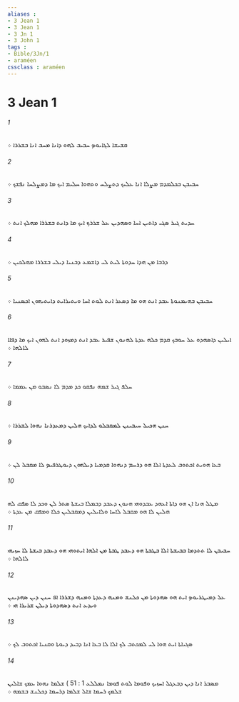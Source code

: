 ```yaml
---
aliases : 
- 3 Jean 1
- 3 Jean 1
- 3 Jn 1
- 3 John 1
tags : 
- Bible/3Jn/1
- araméen
cssclass : araméen
---
```


# 3 Jean 1

###### 1
ܩܫܝܫܐ ܠܓܐܝܘܤ ܚܒܝܒ ܠܗܘ ܕܐܢܐ ܡܚܒ ܐܢܐ ܒܫܪܪܐ ܀
###### 2
ܚܒܝܒܢ ܒܟܠܡܕܡ ܡܨܠܐ ܐܢܐ ܥܠܝܟ ܕܬܨܠܚ ܘܬܗܘܐ ܚܠܝܡ ܐܝܟ ܡܐ ܕܡܨܠܚܐ ܢܦܫܟ ܀
###### 3
ܚܕܝܬ ܓܝܪ ܤܓܝ ܕܐܬܝܢ ܐܚܐ ܘܤܗܕܝܢ ܥܠ ܫܪܪܟ ܐܝܟ ܡܐ ܕܐܢܬ ܒܫܪܪܐ ܡܗܠܟ ܐܢܬ ܀
###### 4
ܕܪܒܐ ܡܢ ܗܕܐ ܚܕܘܬܐ ܠܝܬ ܠܝ ܕܐܫܡܥ ܕܒܢܝܐ ܕܝܠܝ ܒܫܪܪܐ ܡܗܠܟܝܢ ܀
###### 5
ܚܒܝܒܢ ܒܗܝܡܢܘܬܐ ܥܒܕ ܐܢܬ ܗܘ ܡܐ ܕܤܥܪ ܐܢܬ ܠܘܬ ܐܚܐ ܘܝܬܝܪܐܝܬ ܕܐܝܬܝܗܘܢ ܐܟܤܢܝܐ ܀
###### 6
ܐܝܠܝܢ ܕܐܤܗܕܘ ܥܠ ܚܘܒܟ ܩܕܡ ܟܠܗ ܥܕܬܐ ܠܗܢܘܢ ܫܦܝܪ ܥܒܕ ܐܢܬ ܕܡܙܘܕ ܐܢܬ ܠܗܘܢ ܐܝܟ ܡܐ ܕܦܐܐ ܠܐܠܗܐ ܀
###### 7
ܚܠܦ ܓܝܪ ܫܡܗ ܢܦܩܘ ܟܕ ܡܕܡ ܠܐ ܢܤܒܘ ܡܢ ܥܡܡܐ ܀
###### 8
ܚܢܢ ܗܟܝܠ ܚܝܒܝܢܢ ܠܡܩܒܠܘ ܠܕܐܝܟ ܗܠܝܢ ܕܡܥܕܪܢܐ ܢܗܘܐ ܠܫܪܪܐ ܀
###### 9
ܒܥܐ ܗܘܝܬ ܐܟܬܘܒ ܠܥܕܬܐ ܐܠܐ ܗܘ ܕܪܚܡ ܕܢܗܘܐ ܩܕܡܝܐ ܕܝܠܗܘܢ ܕܝܘܛܪܦܝܤ ܠܐ ܡܩܒܠ ܠܢ ܀
###### 10
ܡܛܠ ܗܢܐ ܐܢ ܗܘ ܕܐܬܐ ܐܥܗܕ ܥܒܕܘܗܝ ܗܢܘܢ ܕܥܒܕ ܕܒܡܠܐ ܒܝܫܬܐ ܤܬܪ ܠܢ ܘܟܕ ܠܐ ܤܦܩ ܠܗ ܗܠܝܢ ܠܐ ܗܘ ܡܩܒܠ ܠܐܚܐ ܘܠܐܝܠܝܢ ܕܡܩܒܠܝܢ ܟܠܐ ܘܡܦܩ ܡܢ ܥܕܬܐ ܀
###### 11
ܚܒܝܒܢ ܠܐ ܬܬܕܡܐ ܒܒܝܫܬܐ ܐܠܐ ܒܛܒܬܐ ܗܘ ܕܥܒܕ ܛܒܬܐ ܡܢ ܐܠܗܐ ܐܝܬܘܗܝ ܗܘ ܕܥܒܕ ܒܝܫܬܐ ܠܐ ܚܙܝܗܝ ܠܐܠܗܐ ܀
###### 12
ܥܠ ܕܡܝܛܪܝܘܤ ܐܝܬ ܗܘ ܤܗܕܘܬܐ ܡܢ ܟܠܢܫ ܘܡܢܗ ܕܥܕܬܐ ܘܡܢܗ ܕܫܪܪܐ ܐܦ ܚܢܢ ܕܝܢ ܤܗܕܝܢܢ ܘܝܕܥ ܐܢܬ ܕܤܗܕܘܬܐ ܕܝܠܢ ܫܪܝܪܐ ܗܝ ܀
###### 13
ܤܓܝܐܬܐ ܐܝܬ ܗܘܐ ܠܝ ܠܡܟܬܒ ܠܟ ܐܠܐ ܠܐ ܒܥܐ ܐܢܐ ܕܒܝܕ ܕܝܘܬܐ ܘܩܢܝܐ ܐܟܬܘܒ ܠܟ ܀
###### 14
ܡܤܒܪ ܐܢܐ ܕܝܢ ܕܒܥܓܠ ܐܚܙܝܟ ܘܦܘܡܐ ܠܘܬ ܦܘܡܐ ܢܡܠܠܥ 1 : 51 ) ܫܠܡܐ ܢܗܘܐ ܥܡܟ ܫܐܠܝܢ ܫܠܡܟ ܪܚܡܐ ܫܐܠ ܫܠܡܐ ܕܪܚܡܐ ܕܟܠܢܫ ܒܫܡܗ ܀
